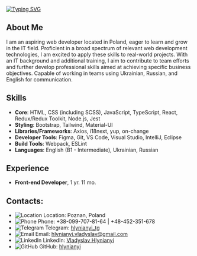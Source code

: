 [![Typing SVG](https://readme-typing-svg.herokuapp.com?font=Fira+Code&size=24&duration=7000&pause=1000&random=false&width=550&lines=Hi+everyone!+I+am+Vladyslav+Hlynianyi+%F0%9F%92%96)](https://git.io/typing-svg)

## About Me
I am an aspiring web developer located in Poland, eager to learn and grow in the IT field. Proficient in a broad spectrum of relevant web development technologies, I am excited to apply these skills to real-world projects. With an IT background and additional training, I aim to contribute to team efforts and further develop professional skills aimed at achieving specific business objectives. Capable of working in teams using Ukrainian, Russian, and English for communication.

## Skills
- **Core**: HTML, CSS (including SCSS), JavaScript, TypeScript, React, Redux/Redux Toolkit, Node.js, Jest
- **Styling**: Bootstrap, Tailwind, Material-UI
- **Libraries/Frameworks**: Axios, i18next, yup, on-change
- **Developer Tools**: Figma, Git, VS Code, Visual Studio, IntelliJ, Eclipse
- **Build Tools**: Webpack, ESLint
- **Languages**: English (B1 - Intermediate), Ukrainian, Russian

## Experience
- **Front-end Developer**, 1 yr. 11 mo.

## Contacts:
- ![Location](URL_к_иконке_местоположения) Location: Poznan, Poland  
- ![Phone](URL_к_иконке_телефона) Phone: +38-099-707-81-64 | +48-452-351-678
- ![Telegram](https://fontawesome.com/icons/telegram?f=brands&s=solid) Telegram: [hlynianyi_tg](https://t.me/hlynianyi_tg)
- ![Email](URL_к_иконке_электронной_почты) Email: [hlynianyi.vladyslav@gmail.com](mailto:hlynianyi.vladyslav@gmail.com)
- ![LinkedIn](URL_к_иконке_LinkedIn) LinkedIn: [Vladyslav Hlynianyi](https://www.linkedin.com/in/vladyslav-hlynianyi)
- ![GitHub](URL_к_иконке_GitHub) GitHub: [hlynianyi](https://github.com/hlynianyi)


